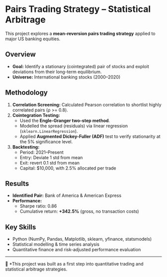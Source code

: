 # Pairs Trading Strategy – Statistical Arbitrage

This project explores a **mean-reversion pairs trading strategy** applied to major US banking equities.

## Overview
- **Goal:** Identify a stationary (cointegrated) pair of stocks and exploit deviations from their long-term equilibrium.
- **Universe:** International banking stocks (2000–2020)

## Methodology
1. **Correlation Screening:** Calculated Pearson correlation to shortlist highly correlated pairs (ρ >= 0.8).
2. **Cointegration Testing:**  
   - Used the **Engle-Granger two-step method**.  
   - Modelled the spread (residuals) via linear regression (`sklearn.LinearRegression`).  
   - Applied **Augmented Dickey-Fuller (ADF)** test to verify stationarity at the 5% significance level.
3. **Backtesting:**  
   - Period: 2021–Present  
   - Entry: Deviate 1 std from mean  
   - Exit: revert 0.1 std from mean  
   - Capital: $10,000, with 2.5% allocated per trade  

## Results
- **Identified Pair:** Bank of America & American Express 
- **Performance:**  
  - Sharpe ratio: 0.86  
  - Cumulative return: **+342.5%** (gross, no transaction costs)

## Key Skills
- Python (NumPy, Pandas, Matplotlib, sklearn, yfinance, statsmodels)
- Statistical modelling & time series analysis
- Quantitative finance and risk-adjusted performance evaluation

---

📌 *This project was built as a first step into quantitative trading and statistical arbitrage strategies.
